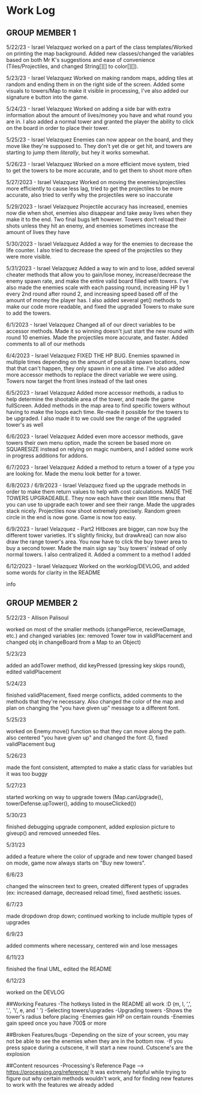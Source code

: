 # Work Log

## GROUP MEMBER 1


5/22/23 - Israel Velazquez
worked on a part of the class templates/Worked on printing the map background. Added new classes/changed the variables based on both Mr K's suggestions and ease of convenience (Tiles/Projectiles, and changed String[][] to color[][]).

5/23/23 - Israel Velazquez
Worked on making random maps, adding tiles at random and ending them in on the right side of the screen. Added some visuals to towers/Map to make it visible in processing, I've also added our signature e button into the game.

5/24/23 - Israel Velazquez
Worked on adding a side bar with extra information about the amount of lives/money you have and what round you are in. I also added a normal tower and granted the player the ability to click on the board in order to place their tower.

5/25/23 - Israel Velazquez
Enemies can now appear on the board, and they move like they're supposed to. They don't yet die or get hit, and towers are starting to jump them *literally*, but hey it works somewhat.

5/26/23 - Israel Velazquez
Worked on a more efficient move system, tried to get the towers to be more accurate, and to get them to shoot more often

5/27/2023 - Israel Velazquez
Worked on moving the enemies/projectiles more efficiently to cause less lag, tried to get the projectiles to be more accurate, also tried to verify why the projectiles were so inaccurate

5/29/2023 - Israel Velazquez
Projectile accuracy has increased, enemies now die when shot, enemies also disappear and take away lives when they make it to the end. Two final bugs left however. Towers don't reload their shots unless they hit an enemy, and enemies sometimes increase the amount of lives they have

5/30/2023 - Israel Velazquez
Added a way for the enemies to decrease the life counter. I also tried to decrease the speed of the projectiles so they were more visible.

5/31/2023 - Israel Velazquez
Added a way to win and to lose, added several cheater methods that allow you to gain/lose money, increase/decrease the enemy spawn rate, and make the entire valid board filled with towers. I've also made the enemies scale with each passing round, increasing HP by 1 every 2nd round after round 2, and increasing speed based off of the amount of money the player has. I also added several get() methods to make our code more readable, and fixed the upgraded Towers to make sure to add the towers.

6/1/2023 - Israel Velazquez
Changed all of our direct variables to be accessor methods. Made it so winning doesn't just start the new round with round 10 enemies. Made the projectiles more accurate, and faster. Added comments to all of our methods

6/4/2023 - Israel Velazquez
FIXED THE HP BUG. Enemies spawned in multiple times depending on the amount of possible spawn locations, now that that can't happen, they only spawn in one at a time. I've also added more accessor methods to replace the direct variable we were using. Towers now target the front lines instead of the last ones

6/5/2023 - Israel Velazquez
Added more accessor methods, a radius to help determine the shootable area of the tower, and made the game fullScreen. Added methods in the map area to find specific towers without having to make the loops each time. Re-made it possible for the towers to be upgraded. I also made it to we could see the range of the upgraded tower's as well

6/6/2023 - Israel Velazquez
Added even more accessor methods, gave towers their own menu option, made the screen be based more on SQUARESIZE instead on relying on magic numbers, and I added some work in progress additions for addons.

6/7/2023 - Israel Velazquez
Added a method to return a tower of a type you are looking for. Made the menu look better for a tower.

6/8/2023 / 6/9/2023 - Israel Velazquez
fixed up the upgrade methods in order to make them return values to help with cost calculations. MADE THE TOWERS UPGRADEABLE. They now each have their own little menu that you can use to upgrade each tower and see their range. Made the upgrades stack nicely. Projectiles now shoot extremely precisely. Random green circle in the end is now gone. Game is now too easy.

6/9/2023 - Israel Velazquez - Part2
Hitboxes are bigger, can now buy the different tower varieties. It's slightly finicky, but drawArea() can now also draw the range tower's area. You now have to click the buy tower area to buy a second tower. Made the main sign say 'buy towers' instead of only normal towers. I also centralized it. Added a comment to a method I added

6/12/2023 - Israel Velazquez
Worked on the worklog/DEVLOG, and added some words for clarity in the README

info


## GROUP MEMBER 2


5/22/23 - Allison Palisoul

worked on most of the smaller methods (changePierce, recieveDamage, etc.) and changed variables (ex: removed Tower tow in validPlacement and changed obj in changeBoard from a Map to an Object)


5/23/23

added an addTower method, did keyPressed (pressing key skips round), edited validPlacement

5/24/23

finished validPlacement, fixed merge conflicts, added comments to the methods that they're necessary. Also changed the color of the map and plan on changing the "you have given up" message to a different font.

5/25/23

worked on Enemy.move() function so that they can move along the path. also centered "you have given up" and changed the font :D, fixed validPlacement bug

5/26/23

made the font consistent, attempted to make a static class for variables but it was too buggy

5/27/23

started working on way to upgrade towers (Map.canUpgrade(), towerDefense.upTower(), adding to mouseClicked())

5/30/23

finished debugging upgrade component, added explosion picture to giveup() and removed unneeded files.

5/31/23

added a feature where the color of upgrade and new tower changed based on mode, game now always starts on "Buy new towers".

6/6/23

changed the winscreen text to green, created different types of upgrades (ex: increased damage, decreased reload time), fixed aesthetic issues.

6/7/23

made dropdown drop down; continued working to include multiple types of upgrades

6/9/23

added comments where necessary, centered win and lose messages

6/11/23

finished the final UML, edited the README

6/12/23

worked on the DEVLOG


##Working Features
-The hotkeys listed in the README all work :D (m, l, ',', '.', '\\', e, and ' ')
-Selecting towers/upgrades
-Upgrading towers
-Shows the tower's radius before placing
-Enemies gain HP on certain rounds
-Enemies gain speed once you have 700$ or more

##Broken Features/bugs
-Depending on the size of your screen, you may not be able to see the enemies when they are in the bottom row.
-If you press space during a cutscene, it will start a new round. Cutscene's are the explosion

##Content resources
-Processing's Reference Page --> https://processing.org/reference/
It was extremely helpful while trying to figure out why certain methods wouldn't work, and for finding new features to work with the features we already added
